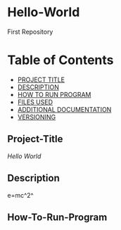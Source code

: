 # Hello-World
First Repository

# **Table of Contents**
- [PROJECT TITLE](#Project-Title)
- [DESCRIPTION](#Description)
- [HOW TO RUN PROGRAM](#How-to-run-program)
- [FILES USED](#files-used)
- [ADDITIONAL DOCUMENTATION](#additional-documentation)
- [VERSIONING](#versioning)

## Project-Title
*Hello World*

## Description
e=mc^2^

## How-To-Run-Program

